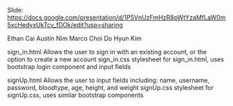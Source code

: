 Slide:
https://docs.google.com/presentation/d/1P5VnUzFmHzR8pWtYzaMfLaW0m5xcHedyxUkTcv_fDOk/edit?usp=sharing

Ethan Cai
Austin Nim
Marco Choi
Do Hyun Kim


sign_in.html
Allows the user to sign in with an existing account, or the option to create a new account
sign_in.css
stylesheet for sign_in.html, uses bootstrap login component and input fields

signUp.html
Allows the user to input fields including: name, username, password, bloodtype, age, height, and weight
signUp.css
stylesheet for signUp.css, uses similar bootstrap components



